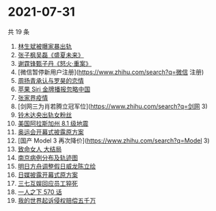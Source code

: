 # 2021-07-31

共 19 条

<!-- BEGIN -->
<!-- 最后更新时间 Sat Jul 31 2021 13:05:01 GMT+0800 (China Standard Time) -->

1. [林生斌被曝家暴出轨](https://www.zhihu.com/search?q=林生斌)
1. [张子枫吴磊《盛夏未来》](https://www.zhihu.com/search?q=盛夏未来)
1. [谢霆锋甄子丹《怒火·重案》](https://www.zhihu.com/search?q=怒火重案)
1. [微信暂停新用户注册](https://www.zhihu.com/search?q=微信 注册)
1. [周扬青承认与罗昊的恋情](https://www.zhihu.com/search?q=周扬青)
1. [苹果 Siri 金牌播报忽略中国](https://www.zhihu.com/search?q=Siri)
1. [张家界疫情](https://www.zhihu.com/search?q=张家界)
1. [剑网三为肖若腾立冠军位](https://www.zhihu.com/search?q=剑网 3)
1. [铃木达央出轨女粉丝](https://www.zhihu.com/search?q=铃木达央)
1. [美国阿拉斯加州 8.1 级地震](https://www.zhihu.com/search?q=美国地震)
1. [奥运会开幕式披露原方案](https://www.zhihu.com/search?q=任天堂)
1. [国产 Model 3 再次降价](https://www.zhihu.com/search?q=Model 3)
1. [致命女人 大结局](https://www.zhihu.com/search?q=致命女人)
1. [南京病例分布及轨迹图](https://www.zhihu.com/search?q=南京疫情)
1. [明日方舟调整假日威龙陈立绘](https://www.zhihu.com/search?q=明日方舟)
1. [日媒披露开幕式原方案](https://www.zhihu.com/search?q=奥运会开幕式)
1. [三七互娱回应员工猝死](https://www.zhihu.com/search?q=三七互娱)
1. [一人之下 570 话](https://www.zhihu.com/search?q=一人之下)
1. [我的世界起诉侵权赔偿五千万](https://www.zhihu.com/search?q=我的世界)

<!-- END -->

